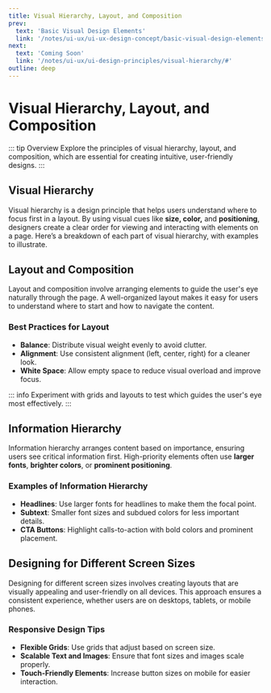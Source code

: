```yaml
---
title: Visual Hierarchy, Layout, and Composition
prev:
  text: 'Basic Visual Design Elements'
  link: '/notes/ui-ux/ui-ux-design-concept/basic-visual-design-elements'
next:
  text: 'Coming Soon'
  link: '/notes/ui-ux/ui-design-principles/visual-hierarchy/#'
outline: deep
---
```


# Visual Hierarchy, Layout, and Composition

::: tip Overview
Explore the principles of visual hierarchy, layout, and composition, which are essential for creating intuitive, user-friendly designs.
:::

## Visual Hierarchy

Visual hierarchy is a design principle that helps users understand where to focus first in a layout. By using visual cues like **size, color,** and **positioning**, designers create a clear order for viewing and interacting with elements on a page. Here’s a breakdown of each part of visual hierarchy, with examples to illustrate.

## Layout and Composition

Layout and composition involve arranging elements to guide the user's eye naturally through the page. A well-organized layout makes it easy for users to understand where to start and how to navigate the content.

### Best Practices for Layout
- **Balance**: Distribute visual weight evenly to avoid clutter.
- **Alignment**: Use consistent alignment (left, center, right) for a cleaner look.
- **White Space**: Allow empty space to reduce visual overload and improve focus.

::: info
Experiment with grids and layouts to test which guides the user's eye most effectively.
:::

## Information Hierarchy

Information hierarchy arranges content based on importance, ensuring users see critical information first. High-priority elements often use **larger fonts**, **brighter colors**, or **prominent positioning**.

### Examples of Information Hierarchy
- **Headlines**: Use larger fonts for headlines to make them the focal point.
- **Subtext**: Smaller font sizes and subdued colors for less important details.
- **CTA Buttons**: Highlight calls-to-action with bold colors and prominent placement.

## Designing for Different Screen Sizes

Designing for different screen sizes involves creating layouts that are visually appealing and user-friendly on all devices. This approach ensures a consistent experience, whether users are on desktops, tablets, or mobile phones.

### Responsive Design Tips
- **Flexible Grids**: Use grids that adjust based on screen size.
- **Scalable Text and Images**: Ensure that font sizes and images scale properly.
- **Touch-Friendly Elements**: Increase button sizes on mobile for easier interaction.

